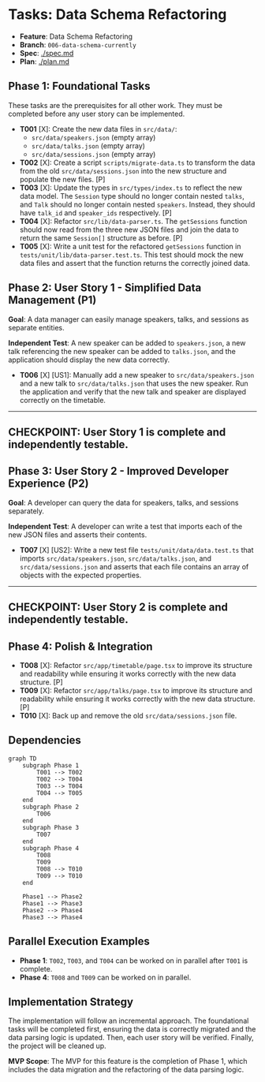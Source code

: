 # Tasks: Data Schema Refactoring

- **Feature**: Data Schema Refactoring
- **Branch**: `006-data-schema-currently`
- **Spec**: [./spec.md](./spec.md)
- **Plan**: [./plan.md](./plan.md)

## Phase 1: Foundational Tasks

These tasks are the prerequisites for all other work. They must be completed before any user story can be implemented.

- **T001** [X]: Create the new data files in `src/data/`:
  - `src/data/speakers.json` (empty array)
  - `src/data/talks.json` (empty array)
  - `src/data/sessions.json` (empty array)
- **T002** [X]: Create a script `scripts/migrate-data.ts` to transform the data from the old `src/data/sessions.json` into the new structure and populate the new files. [P]
- **T003** [X]: Update the types in `src/types/index.ts` to reflect the new data model. The `Session` type should no longer contain nested `talks`, and `Talk` should no longer contain nested `speakers`. Instead, they should have `talk_id` and `speaker_ids` respectively. [P]
- **T004** [X]: Refactor `src/lib/data-parser.ts`. The `getSessions` function should now read from the three new JSON files and join the data to return the same `Session[]` structure as before. [P]
- **T005** [X]: Write a unit test for the refactored `getSessions` function in `tests/unit/lib/data-parser.test.ts`. This test should mock the new data files and assert that the function returns the correctly joined data.

## Phase 2: User Story 1 - Simplified Data Management (P1)

**Goal**: A data manager can easily manage speakers, talks, and sessions as separate entities.

**Independent Test**: A new speaker can be added to `speakers.json`, a new talk referencing the new speaker can be added to `talks.json`, and the application should display the new data correctly.

- **T006** [X] [US1]: Manually add a new speaker to `src/data/speakers.json` and a new talk to `src/data/talks.json` that uses the new speaker. Run the application and verify that the new talk and speaker are displayed correctly on the timetable.

---

## **CHECKPOINT**: User Story 1 is complete and independently testable.

## Phase 3: User Story 2 - Improved Developer Experience (P2)

**Goal**: A developer can query the data for speakers, talks, and sessions separately.

**Independent Test**: A developer can write a test that imports each of the new JSON files and asserts their contents.

- **T007** [X] [US2]: Write a new test file `tests/unit/data/data.test.ts` that imports `src/data/speakers.json`, `src/data/talks.json`, and `src/data/sessions.json` and asserts that each file contains an array of objects with the expected properties.

---

## **CHECKPOINT**: User Story 2 is complete and independently testable.

## Phase 4: Polish & Integration

- **T008** [X]: Refactor `src/app/timetable/page.tsx` to improve its structure and readability while ensuring it works correctly with the new data structure. [P]
- **T009** [X]: Refactor `src/app/talks/page.tsx` to improve its structure and readability while ensuring it works correctly with the new data structure. [P]
- **T010** [X]: Back up and remove the old `src/data/sessions.json` file.

## Dependencies

```mermaid
graph TD
    subgraph Phase 1
        T001 --> T002
        T002 --> T004
        T003 --> T004
        T004 --> T005
    end
    subgraph Phase 2
        T006
    end
    subgraph Phase 3
        T007
    end
    subgraph Phase 4
        T008
        T009
        T008 --> T010
        T009 --> T010
    end

    Phase1 --> Phase2
    Phase1 --> Phase3
    Phase2 --> Phase4
    Phase3 --> Phase4
```

## Parallel Execution Examples

- **Phase 1**: `T002`, `T003`, and `T004` can be worked on in parallel after `T001` is complete.
- **Phase 4**: `T008` and `T009` can be worked on in parallel.

## Implementation Strategy

The implementation will follow an incremental approach. The foundational tasks will be completed first, ensuring the data is correctly migrated and the data parsing logic is updated. Then, each user story will be verified. Finally, the project will be cleaned up.

**MVP Scope**: The MVP for this feature is the completion of Phase 1, which includes the data migration and the refactoring of the data parsing logic.
